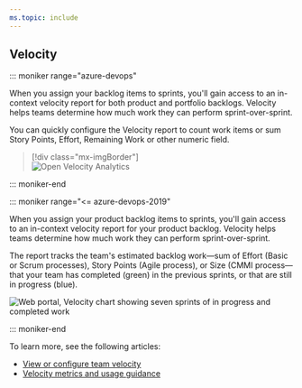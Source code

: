 ```yaml
---
ms.topic: include
---
```


## Velocity

::: moniker range="azure-devops"

When you assign your backlog items to sprints, you'll gain access to an in-context velocity report for both product and portfolio backlogs. Velocity helps teams determine how much work they can perform sprint-over-sprint.

You can quickly configure the Velocity report to count work items or sum Story Points, Effort, Remaining Work or other numeric field.

> [!div class="mx-imgBorder"]  
> ![Open Velocity Analytics](/azure/devops/report/dashboards/media/velocity/analytics-velocity-azure-devops.png)

::: moniker-end

::: moniker range="<= azure-devops-2019"

When you assign your product backlog items to sprints, you'll gain access to an in-context velocity report for your product backlog. Velocity helps teams determine how much work they can perform sprint-over-sprint.

The report tracks the team's estimated backlog work&mdash;sum of Effort (Basic or Scrum processes), Story Points (Agile process), or Size (CMMI process&mdash;that your team has completed (green) in the previous sprints, or that are still in progress (blue).

![Web portal, Velocity chart showing seven sprints of in progress and completed work](/azure/devops/report/dashboards/media/team-velocity-chart-web-7-iterations.png)

::: moniker-end

To learn more, see the following articles:

- [View or configure team velocity](/azure/devops/report/dashboards/team-velocity)
- [Velocity metrics and usage guidance](/azure/devops/report/dashboards/velocity-guidance)
